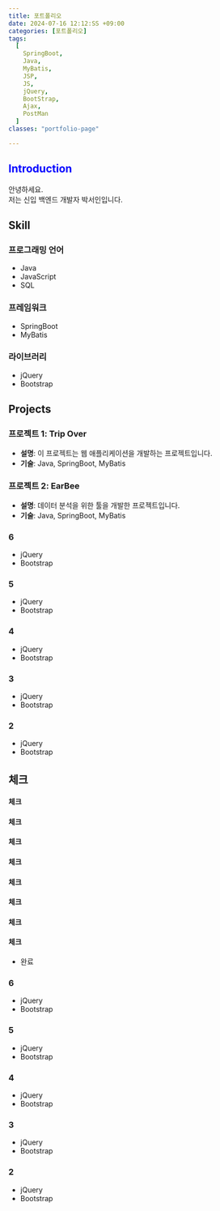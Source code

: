 ```yaml
---
title: 포트폴리오
date: 2024-07-16 12:12:SS +09:00
categories: [포트폴리오]
tags:
  [
    SpringBoot,
    Java,
    MyBatis,
    JSP,
    JS,
    jQuery,
    BootStrap,
    Ajax,
    PostMan
  ]
classes: "portfolio-page" 

---
```




<h2 style="color: blue; font-weight: bold;">Introduction</h2>

안녕하세요.  
저는 신입 백엔드 개발자 
박서인입니다.  



## Skill

### 프로그래밍 언어
- Java
- JavaScript
- SQL

### 프레임워크
- SpringBoot
- MyBatis

### 라이브러리
- jQuery
- Bootstrap

## Projects

### 프로젝트 1: Trip Over
- **설명**: 이 프로젝트는 웹 애플리케이션을 개발하는 프로젝트입니다.
- **기술**: Java, SpringBoot, MyBatis

### 프로젝트 2: EarBee
- **설명**: 데이터 분석을 위한 툴을 개발한 프로젝트입니다.
- **기술**: Java, SpringBoot, MyBatis

### 6
- jQuery
- Bootstrap

### 5
- jQuery
- Bootstrap

### 4
- jQuery
- Bootstrap

### 3
- jQuery
- Bootstrap

### 2
- jQuery
- Bootstrap


## 체크



#### 체크 
#### 체크 
#### 체크 
#### 체크 
#### 체크 
#### 체크 
#### 체크 
#### 체크 

- 완료

### 6
- jQuery
- Bootstrap

### 5
- jQuery
- Bootstrap

### 4
- jQuery
- Bootstrap

### 3
- jQuery
- Bootstrap

### 2
- jQuery
- Bootstrap

